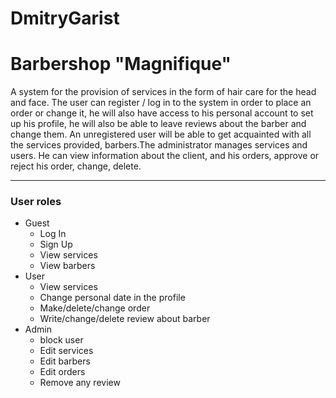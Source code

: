 # DmitryGarist
# Barbershop "Magnifique"
A system for the provision of services in the form of hair care for the head and face. The user can register / log in to the system in order to place an order or change it, he will also have access to his personal account to set up his profile, he will also be able to leave reviews about the barber and change them. An unregistered user will be able to get acquainted with all the services provided, barbers.The administrator manages services and users. He can view information about the client, and his orders, approve or reject his order, change, delete.
___
### User roles
* Guest
    * Log In
    * Sign Up
    * View services
    * View barbers
* User
    * View services
    * Change personal date in the profile
    * Make/delete/change order
    * Write/change/delete review about barber
* Admin
    * block user
    * Edit services
    * Edit barbers
    * Edit orders
    * Remove any review
